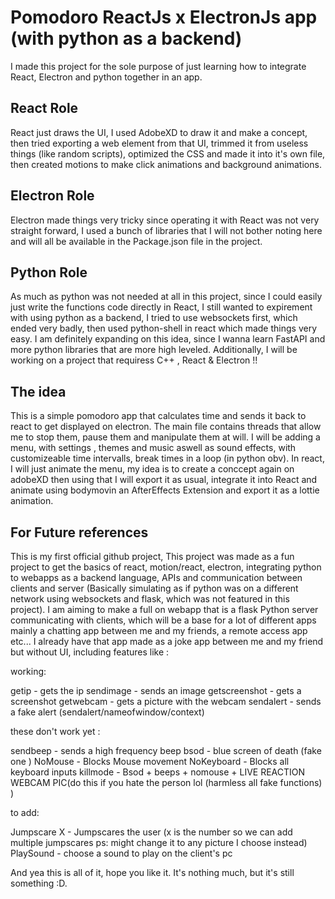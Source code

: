 # Pomodoro ReactJs x ElectronJs app (with python as a backend)

I made this project for the sole purpose of just learning how to integrate React, Electron and python together in an app.

## React Role

React just draws the UI, I used AdobeXD to draw it and make a concept, then tried exporting a web element from that UI, trimmed it from useless things (like random scripts), optimized the CSS and made it into it's own file, then created motions to make click animations and background animations.

## Electron Role

Electron made things very tricky since operating it with React was not very straight forward, I used a bunch of libraries that I will not bother noting here and will all be available in the Package.json file in the project.

## Python Role

As much as python was not needed at all in this project, since I could easily just write the functions code directly in React, I still wanted to expirement with using python as a backend, I tried to use websockets first, which ended very badly, then used python-shell in react which made things very easy. I am definitely expanding on this idea, since I wanna learn FastAPI and more python libraries that are more high leveled. Additionally, I will be working on a project that requiress C++ , React & Electron !!

## The idea

This is a simple pomodoro app that calculates time and sends it back to react to get displayed on electron. The main file contains threads that allow me to stop them, pause them and manipulate them at will. I will be adding a menu, with settings , themes and music aswell as sound effects, with customizeable time intervalls, break times in a loop (in python obv). In react, I will just animate the menu, my idea is to create a conccept again on adobeXD then using that I will export it as usual, integrate it into React and animate using bodymovin an AfterEffects Extension and export it as a lottie animation.

## For Future references

This is my first official github project, This project was made as a fun project to get the basics of react, motion/react, electron, integrating python to webapps as a backend language, APIs and communication between clients and server (Basically simulating as if python was on a different network using websockets and flask, which was not featured in this project).
I am aiming to make a full on webapp that is a flask Python server communicating with clients, which will be a base for a lot of different apps mainly a chatting app between me and my friends, a remote access app etc... I already have that app made as a joke app between me and my friend but without UI, including features like :

working:

getip - gets the ip
sendimage - sends an image
getscreenshot - gets a screenshot
getwebcam - gets a picture with the webcam
sendalert - sends a fake alert (sendalert/nameofwindow/context)

these don't work yet :

sendbeep - sends a high frequency beep
bsod - blue screen of death (fake one )
NoMouse - Blocks Mouse movement
NoKeyboard - Blocks all keyboard inputs
killmode - Bsod + beeps + nomouse + LIVE REACTION WEBCAM PIC(do this if you hate the person lol (harmless all fake functions) )

to add:

Jumpscare X - Jumpscares the user (x is the number so we can add multiple jumpscares ps: might change it to any picture I choose instead)
PlaySound - choose a sound to play on the client's pc

And yea this is all of it, hope you like it. It's nothing much, but it's still something :D.
